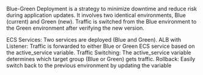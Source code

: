Blue-Green Deployment is a strategy to minimize downtime and reduce risk during application updates. It involves two identical environments, Blue (current) and Green (new). Traffic is switched from the Blue environment to the Green environment after verifying the new version.

ECS Services: Two services are deployed (Blue and Green).
ALB with Listener: Traffic is forwarded to either Blue or Green ECS service based on the active_service variable.
Traffic Switching: The active_service variable determines which target group (Blue or Green) gets traffic.
Rollback: Easily switch back to the previous environment by updating the variable